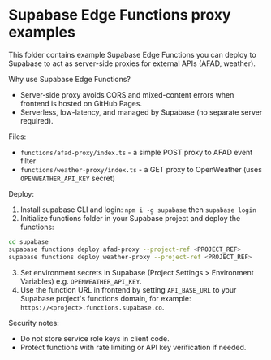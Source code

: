 # Supabase Edge Functions proxy examples

This folder contains example Supabase Edge Functions you can deploy to Supabase to act as server-side proxies for external APIs (AFAD, weather).

Why use Supabase Edge Functions?
- Server-side proxy avoids CORS and mixed-content errors when frontend is hosted on GitHub Pages.
- Serverless, low-latency, and managed by Supabase (no separate server required).

Files:
- `functions/afad-proxy/index.ts` - a simple POST proxy to AFAD event filter
- `functions/weather-proxy/index.ts` - a GET proxy to OpenWeather (uses `OPENWEATHER_API_KEY` secret)

Deploy:
1. Install supabase CLI and login: `npm i -g supabase` then `supabase login`
2. Initialize functions folder in your Supabase project and deploy the functions:

```bash
cd supabase
supabase functions deploy afad-proxy --project-ref <PROJECT_REF>
supabase functions deploy weather-proxy --project-ref <PROJECT_REF>
```

3. Set environment secrets in Supabase (Project Settings > Environment Variables) e.g. `OPENWEATHER_API_KEY`.
4. Use the function URL in frontend by setting `API_BASE_URL` to your Supabase project's functions domain, for example: `https://<project>.functions.supabase.co`.

Security notes:
- Do not store service role keys in client code.
- Protect functions with rate limiting or API key verification if needed.
